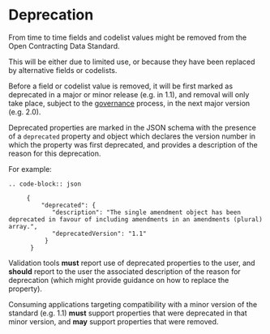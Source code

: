 # Deprecation

From time to time fields and codelist values might be removed from the Open Contracting Data Standard.

This will be either due to limited use, or because they have been replaced by alternative fields or codelists.

Before a field or codelist value is removed, it will be first marked as deprecated in a major or minor release (e.g. in 1.1), and removal will only take place, subject to the [governance](../../support/governance/#deprecation-policy) process, in the next major version (e.g. 2.0).

Deprecated properties are marked in the JSON schema with the presence of a `deprecated` property and object which declares the version number in which the property was first deprecated, and provides a description of the reason for this deprecation. 

For example:

```eval_rst
.. code-block:: json
     
     {   
         "deprecated": {
            "description": "The single amendment object has been deprecated in favour of including amendments in an amendments (plural) array.",
            "deprecatedVersion": "1.1"
          }
      }

```

Validation tools **must** report use of deprecated properties to the user, and **should** report to the user the associated description of the reason for deprecation (which might provide guidance on how to replace the property).

Consuming applications targeting compatibility with a minor version of the standard (e.g. 1.1) **must** support properties that were deprecated in that minor version, and **may** support properties that were removed. 
